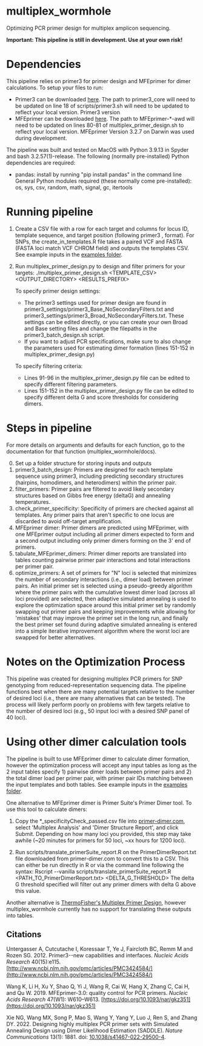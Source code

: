 # multiplex_wormhole
Optimizing PCR primer design for multiplex amplicon sequencing.

**Important: This pipeline is still in development. Use at your own risk!**

# Dependencies
This pipeline relies on primer3 for primer design and MFEprimer for dimer calculations. To setup your files to run:
- Primer3 can be downloaded [here](https://github.com/primer3-org/primer3/releases). The path to primer3_core will need to be updated on line 18 of scripts/primer3.sh will need to be updated to reflect your local version. Primer3 version
- MFEprimer can be downloaded [here](https://www.mfeprimer.com/mfeprimer-3.1/#2-command-line-version). The path to MFEprimer-*-awd will need to be updated on lines 80-81 of multiplex_primer_design.sh to reflect your local version. MFEprimer Version 3.2.7 on Darwin was used during development. 

The pipeline was built and tested on MacOS with Python 3.9.13 in Spyder and bash 3.2.57(1)-release. The following (normally pre-installed) Python dependencies are required:
- pandas: install by running "pip install pandas" in the command line
General Python modules required (these normally come pre-installed): os, sys, csv, random, math, signal, gc, itertools


# Running pipeline
1. Create a CSV file with a row for each target and columns for locus ID, template sequence, and target position (following primer3 <start bp>,<length> format). For SNPs, the create_in_templates.R file takes a paired VCF and FASTA (FASTA loci match VCF CHROM field) and outputs the templates CSV. See example inputs in the [examples folder](https://github.com/mhallerud/multiplex_wormhole/examples).

2. Run multiplex_primer_design.py to design and filter primers for your targets:
   ./multiplex_primer_design.sh <TEMPLATE_CSV> <OUTPUT_DIRECTORY> <RESULTS_PREFIX>

   To specify primer design settings:
   - The primer3 settings used for primer design are found in primer3_settings/primer3_Base_NoSecondaryFilters.txt and primer3_settings/primer3_Broad_NoSecondaryFilters.txt. These settings can be edited directly, or you can create your own Broad and Base setting files and change the filepaths in the primer3_batch_design.sh script.
   - If you want to adjust PCR specifications, make sure to also change the parameters used for estimating dimer formation (lines 151-152 in multiplex_primer_design.py)

   To specify filtering criteria:
   - Lines 91-96 in the multiplex_primer_design.py file can be edited to specify different filtering parameters. 
   - Lines 151-152 in the multiplex_primer_design.py file can be edited to specify different delta G and score thresholds for considering dimers.


# Steps in pipeline
For more details on arguments and defaults for each function, go to the documentation for that function (multiplex_wormhole/docs).

0. Set up a folder structure for storing inputs and outputs
1. primer3_batch_design: Primers are designed for each template sequence using primer3, including predicting secondary structures (hairpins, homodimers, and heterodimers) within the primer pair.
2. filter_primers: Primer pairs are filtered to avoid likely secondary structures based on Gibbs free energy (deltaG) and annealing temperatures. 
3. check_primer_specificity: Specificity of primers are checked against all templates. Any primer pairs that aren't specific to one locus are discarded to avoid off-target amplification.
4. MFEprimer dimer: Primer dimers are predicted using MFEprimer, with one MFEprimer output including all primer dimers expected to form and a second output including only primer dimers forming on the 3' end of primers.
5. tabulate_MFEprimer_dimers: Primer dimer reports are translated into tables counting pairwise primer pair interactions and total interactions per primer pair. 
6. optimize_primers: A set of primers for "N" loci is selected that minimizes the number of secondary interactions (i.e., dimer load) between primer pairs. An initial primer set is selected using a pseudo-greedy algorithm where the primer pairs with the cumulative lowest dimer load (across all loci provided) are selected, then adaptive simulated annealing is used to explore the optimization space around this initial primer set by randomly swapping out primer pairs and keeping improvements while allowing for 'mistakes' that may improve the primer set in the long run, and finally the best primer set found during adaptive simulated annealing is entered into a simple iterative improvement algorithm where the worst loci are swapped for better alternatives.

# Notes on the Optimization Process
This pipeline was created for designing multiplex PCR primers for SNP genotyping from reduced-representation sequencing data. The pipeline functions best when there are many potential targets relative to the number of desired loci (i.e., there are many alternatives that can be tested). The process will likely perform poorly on problems with few targets relative to the number of desired loci (e.g., 50 input loci with a desired SNP panel of 40 loci).

# Using other dimer calculation tools
The pipeline is built to use MFEprimer dimer to calculate dimer formation, however the optimization process will accept any input tables as long as the 2 input tables specify 1) pairwise dimer loads between primer pairs and 2) the total dimer load per primer pair, with primer pair IDs matching between the input templates and both tables. See example inputs in the [examples folder](https://github.com/mhallerud/multiplex_wormhole/examples).

One alternative to MFEprimer dimer is Primer Suite's Primer Dimer tool. To use this tool to calculate dimers:
1. Copy the *_specificityCheck_passed.csv file into [primer-dimer.com](https://primer-dimer.com), select 'Multiplex Analysis' and 'Dimer Structure Report', and click Submit. Depending on how many loci you provided, this step may take awhile (~20 minutes for primers for 50 loci, ~xx hours for 1200 loci).

2. Run scripts/translate_primerSuite_report.R on the PrimerDimerReport.txt file downloaded from primer-dimer.com to convert this to a CSV. This can either be run directly in R or via the command line following the syntax:
   Rscript --vanilla scripts/translate_primerSuite_report.R <PATH_TO_PrimerDimerReport.txt> <DELTA_G_THRESHOLD>
The delta G threshold specified will filter out any primer dimers with delta G above this value.

Another alternative is [ThermoFisher's Multiplex Primer Design](https://www.thermofisher.com/us/en/home/brands/thermo-scientific/molecular-biology/molecular-biology-learning-center/molecular-biology-resource-library/thermo-scientific-web-tools/multiple-primer-analyzer.html), however multiplex_wormhole currently has no support for translating these outputs into tables.


## Citations
Untergasser A, Cutcutache I, Koressaar T, Ye J, Faircloth BC, Remm M and Rozen SG. 2012. Primer3--new capabilities and interfaces. *Nucleic Acids Research* 40(15):e115. [http://www.ncbi.nlm.nih.gov/pmc/articles/PMC3424584/](http://www.ncbi.nlm.nih.gov/pmc/articles/PMC3424584/)

Wang K, Li H, Xu Y, Shao Q, Yi J, Wang R, Cai W, Hang X, Zhang C, Cai H, and Qu W. 2019. MFEprimer-3.0: quality control for PCR primers.
*Nucleic Acids Research* 47(W1): W610–W613. [https://doi.org/10.1093/nar/gkz351](https://doi.org/10.1093/nar/gkz351)

Xie NG, Wang MX, Song P, Mao S, Wang Y, Yang Y, Luo J, Ren S, and Zhang DY. 2022. Designing highly multiplex PCR primer sets with Simulated Annealing Design using Dimer Likelihood Estimation (SADDLE). *Nature Communications* 13(1): 1881. doi: [10.1038/s41467-022-29500-4](https://doi.org/10.1038/s41467-022-29500-4). 
